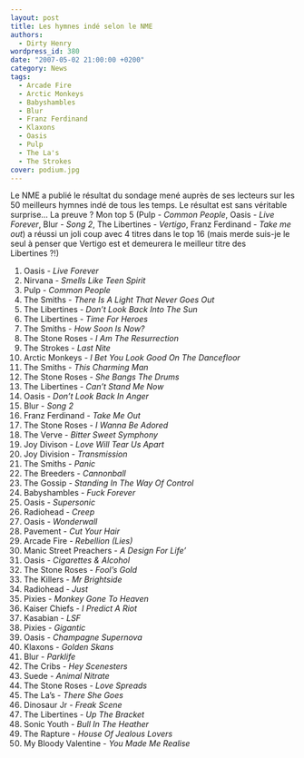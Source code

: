 ```yaml
---
layout: post
title: Les hymnes indé selon le NME
authors:
  - Dirty Henry
wordpress_id: 380
date: "2007-05-02 21:00:00 +0200"
category: News
tags:
  - Arcade Fire
  - Arctic Monkeys
  - Babyshambles
  - Blur
  - Franz Ferdinand
  - Klaxons
  - Oasis
  - Pulp
  - The La's
  - The Strokes
cover: podium.jpg
---
```


Le NME a publié le résultat du sondage mené auprès de ses lecteurs sur les 50
meilleurs hymnes indé de tous les temps. Le résultat est sans véritable
surprise… La preuve ? Mon top 5 (Pulp - _Common People_, Oasis - _Live Forever_,
Blur - _Song 2_, The Libertines - _Vertigo_, Franz Ferdinand - _Take me out_) a
réussi un joli coup avec 4 titres dans le top 16 (mais merde suis-je le seul à
penser que Vertigo est et demeurera le meilleur titre des Libertines ⁈)

1. Oasis - _Live Forever_
2. Nirvana - _Smells Like Teen Spirit_
3. Pulp - _Common People_
4. The Smiths - _There Is A Light That Never Goes Out_
5. The Libertines - _Don’t Look Back Into The Sun_
6. The Libertines - _Time For Heroes_
7. The Smiths - _How Soon Is Now?_
8. The Stone Roses - _I Am The Resurrection_
9. The Strokes - _Last Nite_
10. Arctic Monkeys - _I Bet You Look Good On The Dancefloor_
11. The Smiths - _This Charming Man_
12. The Stone Roses - _She Bangs The Drums_
13. The Libertines - _Can’t Stand Me Now_
14. Oasis - _Don’t Look Back In Anger_
15. Blur - _Song 2_
16. Franz Ferdinand - _Take Me Out_
17. The Stone Roses - _I Wanna Be Adored_
18. The Verve - _Bitter Sweet Symphony_
19. Joy Divison - _Love Will Tear Us Apart_
20. Joy Division - _Transmission_
21. The Smiths - _Panic_
22. The Breeders - _Cannonball_
23. The Gossip - _Standing In The Way Of Control_
24. Babyshambles - _Fuck Forever_
25. Oasis - _Supersonic_
26. Radiohead - _Creep_
27. Oasis - _Wonderwall_
28. Pavement - _Cut Your Hair_
29. Arcade Fire - _Rebellion (Lies)_
30. Manic Street Preachers - _A Design For Life’_
31. Oasis - _Cigarettes & Alcohol_
32. The Stone Roses - _Fool’s Gold_
33. The Killers - _Mr Brightside_
34. Radiohead - _Just_
35. Pixies - _Monkey Gone To Heaven_
36. Kaiser Chiefs - _I Predict A Riot_
37. Kasabian - _LSF_
38. Pixies - _Gigantic_
39. Oasis - _Champagne Supernova_
40. Klaxons - _Golden Skans_
41. Blur - _Parklife_
42. The Cribs - _Hey Scenesters_
43. Suede - _Animal Nitrate_
44. The Stone Roses - _Love Spreads_
45. The La’s - _There She Goes_
46. Dinosaur Jr - _Freak Scene_
47. The Libertines - _Up The Bracket_
48. Sonic Youth - _Bull In The Heather_
49. The Rapture - _House Of Jealous Lovers_
50. My Bloody Valentine - _You Made Me Realise_
